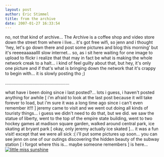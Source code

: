 ```yaml
---
layout: post
author: Eric Stimmel
title: from the archive
date: 2007-01-27 16:33:54
--- 
```



no, not that kind of archive... The Archive is a coffee shop and video store down the street from where i live... it's got free wifi, so jenn and i thought 'hey, let's go down there and post some pictures and blog this morning' but it's reeeeaaaaallll slow internet... so, as i sit here waiting for one image to upload to flickr i realize that that may in fact be what is making the whole network creak to a halt... i kind of feel guilty about that, but hey, it's only one picture and if that's what is bringing down the network that it's crappy to begin with... it is slowly posting tho ;)

....................................................

what have i been doing since i last posted?... lots i guess, i haven't posted anything for awhile [ i'm afraid to look at the last post because it will take forever to load, but i'm sure it was a long time ago since i can't even remember it!!! ] jeremy came to visit and we went out doing all kinds of touristy things... i guess we didn't need to do that, but we did. we saw the statue of liberty, went to the top of the empire state building, went to two hockey games at madison square garden, walked around central park, ice skating at bryant park [ okay, only jeremy actually ice skated ]... it was a fun visit! except that we were all sick :( i'll put some pictures up soon... you can see jenn on one of our outings discovering the hidden beauty of the subway station [ i forgot where this is... maybe someone remembers ] is here...
[![little miss sunshine][]][1]

  [little miss sunshine]: http://farm1.static.flickr.com/178/371051315_d7272cb61a.jpg
  [1]: http://www.flickr.com/photos/estimmel/371051315/

